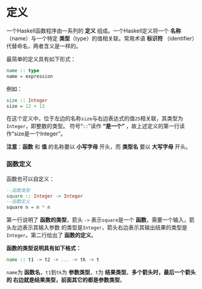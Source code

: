 定义
=======================================
一个Haskell函数程序由一系列的 **定义** 组成。一个Haskell定义将一个 **名称** （name）与一个特定
**类型**（type）的值相关联。常用术语 **标识符** （identifier）代替命名，两者含义是一样的。

最简单的定义具有如下形式：
```haskell
name :: type
name = expression
```
例如：
```haskell
size :: Integer
size = 12 + 13
```
在这个定义中，位于左边的名称`size`与右边表达式的值`25`相关联，其类型为`Integer`，即整数的类型。
符号“`::`”读作 **“是一个”** ，故上述定义的第一行读作“size是一个Integer”。

**注意**：**函数** 和 **值** 的名称要以 **小写字母** 开头，而 **类型名** 要以 **大写字母** 开头。

### 函数定义
函数也可以自定义：
```haskell
--函数类型
square :: Integer -> Integer
--函数定义
square n = n * n
```
第一行说明了 **函数的类型**，箭头 `->` 表示`square`是一个 **函数**，需要一个输入，箭头左边表示其输入参数
的类型是`Integer`，箭头右边表示其输出结果的类型是`Integer`。第二行给出了 **函数的定义**。

**函数的类型说明具有如下格式：**
```haskell
name :: t1 -> t2 -> ... -> tk -> t
```
`name`为 **函数名**，`t1`到`tk`为 **参数类型**，`t`为 **结果类型**。**多个箭头时，最后一个箭头的
右边就是结果类型，前面其它的都是参数类型**。
